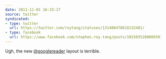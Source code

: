 ```yaml
---
date: 2011-11-01 16:33:17
source: twitter
syndicated:
- type: twitter
  url: https://twitter.com/roytang/statuses/131408478618132481/
- type: facebook
  url: https://www.facebook.com/stephen.roy.tang/posts/10150352800893912
---
```


Ugh, the new [@googlereader](https://twitter.com/googlereader/) layout is terrible.